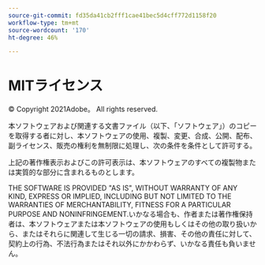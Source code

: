 ```yaml
---
source-git-commit: fd35da41cb2fff1cae41bec5d4cff772d1158f20
workflow-type: tm+mt
source-wordcount: '170'
ht-degree: 46%

---
```

# MITライセンス

© Copyright 2021Adobe。 All rights reserved.

本ソフトウェアおよび関連する文書ファイル（以下、「ソフトウェア」）のコピーを取得する者に対し、本ソフトウェアの使用、複製、変更、合成、公開、配布、副ライセンス、販売の権利を無制限に処理し、次の条件を条件として許可する。

上記の著作権表示およびこの許可表示は、本ソフトウェアのすべての複製物または実質的な部分に含まれるものとします。

THE SOFTWARE IS PROVIDED &quot;AS IS&quot;, WITHOUT WARRANTY OF ANY KIND,
EXPRESS OR IMPLIED, INCLUDING BUT NOT LIMITED TO THE WARRANTIES OF
MERCHANTABILITY, FITNESS FOR A PARTICULAR PURPOSE AND
NONINFRINGEMENT.いかなる場合も、作者または著作権保持者は、本ソフトウェアまたは本ソフトウェアの使用もしくはその他の取り扱いから、またはそれらに関連して生じる一切の請求、損害、その他の責任に対して、契約上の行為、不法行為またはそれ以外にかかわらず、いかなる責任も負いません。
